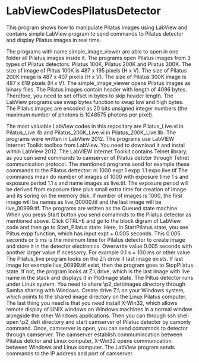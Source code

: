 # LabViewCodesPilatusDetector
This program shows how to manipulate Pilatus images using LabView and contains simple LabView program to send commands to Pilatus detector and display Pilatus images in real time. 

The programs with name simple_image_viewer are able to open in one folder all Pilatus images inside it. The programs open Pilatus images from 3 types of Pilatus detectors: Pilatus 100K, Pilatus 200K and Pilatus 300K. The size of image of Piltus 100K is 487 x 195 pixels (H x V). The size of Pilatus 200K image is 487 x 407 pixels (H x V). The size of Pilatus 300K image is 487 x 619 pixels (H x V). The simple_image_viewer opens Pilatus images as binary files. The Pilatus images contain header with length of 4096 bytes. Therefore, you need to set offset in bytes to skip header length. The LabView programs use swap bytes function to swap low and high bytes. The Pilatus images are encoded as 20 bits unsigned integer numbers (the maximum number of photons is 1048575 photons per pixel). 

The most valuable LabView codes in this repositary are Pilatus_Live.vi in Pilatus_Live.llb and Pilatus_200K_Live.vi in Pilatus_200K_Live.llb. The programs were written in LabView 2012. The programs use LabVIEW Internet Toolkit toolbox from LabView. You need to download it and instal within LabView 2012. The LabVIEW Internet Toolkit contains Telnet library, as you can send commands to camserver of Pilatus detctor through Telnet communication protocol. The mentioned programs send for example these commands to the Pilatus dettector:
ni 1000
expt 1
expp 1.1
expo live.tif
The commands mean do number of images of 1000 with exposure time 1 s and exposure period 1.1 s and name images as live.tif. The exposure period will be derived from exposure time plus small extra time for creation of image and its soring on the memory disk. If number of images is 1000, the first image will be names as live_00000.tif and the last image will be live_00999.tif. 
The programs are written as the Queued state machine. When you press Start button you send comamnds to the Pilatus detector as mentioned above. Click CTRL+E and go to the block digram of LabView code and then go to Start_Pilatus state. Here, in StartPilatus state, you see Piltus expp function, which has input expt + 0.005 seconds. This 0.005 seconds or 5 ms is the minimum time for Pilatus detector to create image and store it in the detector electronics. Owerwrite value 0.005 seconds with another larger value if ncessarry. For example 0.1 s = 100 ms or other value. 
The Pilatus_live program looks on the Z:\ drive if last image exists. If last image for example live_00999.tif exist, then the program goes to StopPilatus state. If not, the program looks at Z:\ drive, which is the last image with live name in the stack and displays it in PlotImage state. 
The Piltus detector runs under Linux system. You need to share \p2_det\images directory through Samba sharing with Windows. Create drive Z:\ on your Windows system, which points to the shared image directory on the Linux Pilatus computer. 
The last thing you need is that you need install X-Win32, which allows remote display of UNIX windows on Windows machines in a normal window alongside the other Windows applications. Then you can through ssh shell open \p2_det\ directory and start camserver of Pilatus detector by camonly command. Once, camserver is open, you can send comamnds to detector through camserver. The camserver establish commumincation between Pilatus detctor and Linux computer, X-Win32 opens communication between Windows and Linux computer. The LabView program sends commands to the IP address and port of camserver. 
